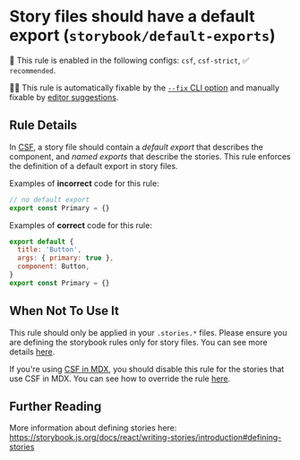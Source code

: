 # Story files should have a default export (`storybook/default-exports`)

💼 This rule is enabled in the following configs: `csf`, `csf-strict`, ✅ `recommended`.

🔧💡 This rule is automatically fixable by the [`--fix` CLI option](https://eslint.org/docs/latest/user-guide/command-line-interface#--fix) and manually fixable by [editor suggestions](https://eslint.org/docs/developer-guide/working-with-rules#providing-suggestions).

<!-- end auto-generated rule header -->

## Rule Details

In [CSF](https://storybook.js.org/docs/react/writing-stories/introduction#component-story-format), a story file should contain a _default export_ that describes the component, and _named exports_ that describe the stories. This rule enforces the definition of a default export in story files.

Examples of **incorrect** code for this rule:

```js
// no default export
export const Primary = {}
```

Examples of **correct** code for this rule:

```js
export default {
  title: 'Button',
  args: { primary: true },
  component: Button,
}
export const Primary = {}
```

## When Not To Use It

This rule should only be applied in your `.stories.*` files. Please ensure you are defining the storybook rules only for story files. You can see more details [here](https://github.com/storybookjs/eslint-plugin-storybook#eslint-overrides).

If you're using [CSF in MDX](https://github.com/storybookjs/storybook/blob/next/addons/docs/docs/recipes.md#csf-stories-with-mdx-docs), you should disable this rule for the stories that use CSF in MDX. You can see how to override the rule [here](https://github.com/storybookjs/eslint-plugin-storybook#eslint-overrides).

## Further Reading

More information about defining stories here: <https://storybook.js.org/docs/react/writing-stories/introduction#defining-stories>
